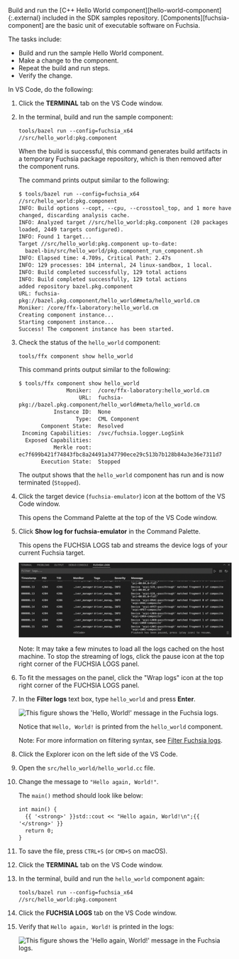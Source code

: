 Build and run the [C++ Hello World component][hello-world-component]{:.external}
included in the SDK samples repository. [Components][fuchsia-component] are the
basic unit of executable software on Fuchsia.

The tasks include:

- Build and run the sample Hello World component.
- Make a change to the component.
- Repeat the build and run steps.
- Verify the change.

In VS Code, do the following:

1. Click the **TERMINAL** tab on the VS Code window.

1. In the terminal, build and run the sample component:

   ```posix-terminal
   tools/bazel run --config=fuchsia_x64 //src/hello_world:pkg.component
   ```

   When the build is successful, this command generates build artifacts in a
   temporary Fuchsia package repository, which is then removed after the
   component runs.

   The command prints output similar to the following:

   ```none {:.devsite-disable-click-to-copy}
   $ tools/bazel run --config=fuchsia_x64 //src/hello_world:pkg.component
   INFO: Build options --copt, --cpu, --crosstool_top, and 1 more have changed, discarding analysis cache.
   INFO: Analyzed target //src/hello_world:pkg.component (20 packages loaded, 2449 targets configured).
   INFO: Found 1 target...
   Target //src/hello_world:pkg.component up-to-date:
     bazel-bin/src/hello_world/pkg.component_run_component.sh
   INFO: Elapsed time: 4.709s, Critical Path: 2.47s
   INFO: 129 processes: 104 internal, 24 linux-sandbox, 1 local.
   INFO: Build completed successfully, 129 total actions
   INFO: Build completed successfully, 129 total actions
   added repository bazel.pkg.component
   URL: fuchsia-pkg://bazel.pkg.component/hello_world#meta/hello_world.cm
   Moniker: /core/ffx-laboratory:hello_world.cm
   Creating component instance...
   Starting component instance...
   Success! The component instance has been started.
   ```

1. Check the status of the `hello_world` component:

   ```posix-terminal
   tools/ffx component show hello_world
   ```

   This command prints output similar to the following:

   ```none {:.devsite-disable-click-to-copy}
   $ tools/ffx component show hello_world
                  Moniker:  /core/ffx-laboratory:hello_world.cm
                      URL:  fuchsia-pkg://bazel.pkg.component/hello_world#meta/hello_world.cm
              Instance ID:  None
                     Type:  CML Component
          Component State:  Resolved
    Incoming Capabilities:  /svc/fuchsia.logger.LogSink
     Exposed Capabilities:
              Merkle root:  ec7f699b421f74843fbc8a24491a347790ece29c513b7b128b84a3e36e7311d7
          Execution State:  Stopped
   ```

   The output shows that the `hello_world` component has run and is now
   terminated (`Stopped`).

1. Click the target device (`fuchsia-emulator`) icon
   at the bottom of the VS Code window.

   This opens the Command Palette at the top of the VS Code window.

1. Click **Show log for fuchsia-emulator** in the Command Palette.

   This opens the FUCHSIA LOGS tab and streams the device logs of
   your current Fuchsia target.

   <img class="vscode-image vscode-image-center"
   alt="This figure shows the how to connect the Fuchsia VS Code extension
   to a Fuchsia device."
   src="/docs/reference/tools/editors/vscode/images/extensions/ext-view-logs.png"/>

   Note: It may take a few minutes to load all the logs cached on the host
   machine. To stop the streaming of logs, click the
   <span class="material-icons">pause</span> icon at the top right corner of
   the FUCHSIA LOGS panel.

1. To fit the messages on the panel, click the "Wrap logs" icon
   at the top right corner of the FUCHSIA LOGS panel.

1. In the **Filter logs** text box, type `hello_world` and
   press **Enter**.

   <img class="vscode-image vscode-image-center"
   alt="This figure shows the 'Hello, World!' message in the Fuchsia logs."
   src="images/get-started-vscode-hello-world-log.png"/>

   Notice that `Hello, World!` is printed from the `hello_world` component.

   Note: For more information on filtering syntax, see
   [Filter Fuchsia logs][filter-vscode-logs].

1. Click the Explorer icon on the left side of the VS Code.

1. Open the `src/hello_world/hello_world.cc` file.

1. Change the message to `"Hello again, World!"`.

   The `main()` method should look like below:

   ```none {:.devsite-disable-click-to-copy}
   int main() {
     {{ '<strong>' }}std::cout << "Hello again, World!\n";{{ '</strong>' }}
     return 0;
   }
   ```

1. To save the file, press `CTRL+S` (or `CMD+S` on macOS).

1. Click the **TERMINAL** tab on the VS Code window.

1. In the terminal, build and run the `hello_world` component again:

   ```posix-terminal
   tools/bazel run --config=fuchsia_x64 //src/hello_world:pkg.component
   ```

1. Click the **FUCHSIA LOGS** tab on the VS Code window.

1. Verify that `Hello again, World!` is printed in the logs:

   <img class="vscode-image vscode-image-center"
   alt="This figure shows the 'Hello again, World!' message in the Fuchsia logs."
   src="images/get-started-vscode-hello-again-world-log.png"/>

<!-- Reference links -->

[filter-vscode-logs]: /docs/reference/tools/editors/vscode/fuchsia-ext-using.md#filter_fuchsia_logs
